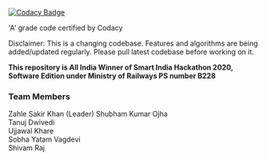 [![Codacy Badge](https://api.codacy.com/project/badge/Grade/9360e7f3739c49839511e37f889a2804)](https://www.codacy.com/manual/shubhamiitbhu/SIH2020?utm_source=github.com&amp;utm_medium=referral&amp;utm_content=shubhamiitbhu/SIH2020&amp;utm_campaign=Badge_Grade)

'A' grade code certified by Codacy

Disclaimer: This is a changing codebase.
Features and algorithms are being added/updated regularly.
Please pull latest codebase before working on it.

**This repository is All India Winner of Smart India Hackathon 2020, Software Edition under Ministry of Railways PS number B228**

<h3>Team Members </h3>
Zahle Sakir Khan (Leader)
Shubham Kumar Ojha <br />
Tanuj Dwivedi <br />
Ujjawal Khare <br />
Sobha Yatam Vagdevi <br />
Shivam Raj


